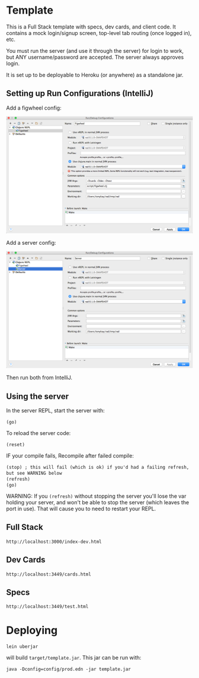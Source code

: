 # Template

This is a Full Stack template with specs, dev cards, and client code.
It contains a mock login/signup screen, top-level tab routing (once logged in), etc.

You must run the server (and use it through the server) for login to work, but ANY username/password are accepted. The
server always approves login.

It is set up to be deployable to Heroku (or anywhere) as a standalone jar.

## Setting up Run Configurations (IntelliJ)

Add a figwheel config:

<img src="docs/img/figwheel.png">

Add a server config:

<img src="docs/img/server.png">

Then run both from IntelliJ.

## Using the server

In the server REPL, start the server with:

```
(go)
```

To reload the server code:

```
(reset)
```

IF your compile fails, Recompile after failed compile:

```
(stop) ; this will fail (which is ok) if you'd had a failing refresh, but see WARNING below
(refresh)
(go)
```

WARNING: If you `(refresh)` without stopping the server you'll lose the var holding your server, and won't be able
to stop the server (which leaves the port in use). That will cause you to need to restart your REPL.

## Full Stack

```
http://localhost:3000/index-dev.html
```

## Dev Cards

```
http://localhost:3449/cards.html
```

## Specs

```
http://localhost:3449/test.html
```

# Deploying

```
lein uberjar
```

will build `target/template.jar`. This jar can be run with:

```
java -Dconfig=config/prod.edn -jar template.jar
```
